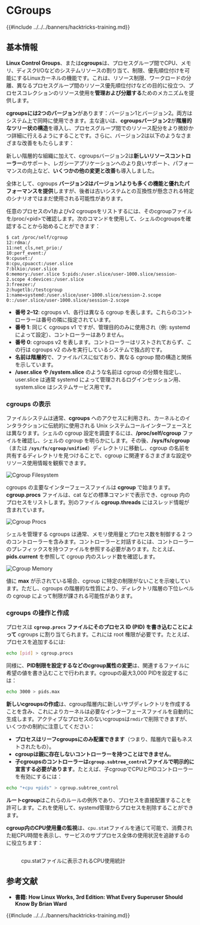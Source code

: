 # CGroups

{{#include ../../../banners/hacktricks-training.md}}

## 基本情報

**Linux Control Groups**、または**cgroups**は、プロセスグループ間でCPU、メモリ、ディスクI/Oなどのシステムリソースの割り当て、制限、優先順位付けを可能にするLinuxカーネルの機能です。これは、リソース制限、ワークロードの分離、異なるプロセスグループ間のリソース優先順位付けなどの目的に役立つ、プロセスコレクションのリソース使用を**管理および分離する**ためのメカニズムを提供します。

**cgroupsには2つのバージョン**があります：バージョン1とバージョン2。両方はシステム上で同時に使用できます。主な違いは、**cgroupsバージョン2**が**階層的なツリー状の構造**を導入し、プロセスグループ間でのリソース配分をより微妙かつ詳細に行えるようにすることです。さらに、バージョン2は以下のようなさまざまな改善をもたらします：

新しい階層的な組織に加えて、cgroupsバージョン2は**新しいリソースコントローラー**のサポート、レガシーアプリケーションへのより良いサポート、パフォーマンスの向上など、**いくつかの他の変更と改善**も導入しました。

全体として、cgroups **バージョン2はバージョン1よりも多くの機能と優れたパフォーマンスを提供**しますが、後者は古いシステムとの互換性が懸念される特定のシナリオではまだ使用される可能性があります。

任意のプロセスのv1およびv2 cgroupsをリストするには、そのcgroupファイルを/proc/\<pid>で確認します。次のコマンドを使用して、シェルのcgroupsを確認することから始めることができます：
```shell-session
$ cat /proc/self/cgroup
12:rdma:/
11:net_cls,net_prio:/
10:perf_event:/
9:cpuset:/
8:cpu,cpuacct:/user.slice
7:blkio:/user.slice
6:memory:/user.slice 5:pids:/user.slice/user-1000.slice/session-2.scope 4:devices:/user.slice
3:freezer:/
2:hugetlb:/testcgroup
1:name=systemd:/user.slice/user-1000.slice/session-2.scope
0::/user.slice/user-1000.slice/session-2.scope
```
- **番号 2–12**: cgroups v1、各行は異なる cgroup を表します。これらのコントローラーは番号の隣に指定されています。
- **番号 1**: 同じく cgroups v1 ですが、管理目的のみに使用され（例: systemd によって設定）、コントローラーはありません。
- **番号 0**: cgroups v2 を表します。コントローラーはリストされておらず、この行は cgroups v2 のみを実行しているシステムで独占的です。
- **名前は階層的**で、ファイルパスに似ており、異なる cgroup 間の構造と関係を示しています。
- **/user.slice や /system.slice** のような名前は cgroup の分類を指定し、user.slice は通常 systemd によって管理されるログインセッション用、system.slice はシステムサービス用です。

### cgroups の表示

ファイルシステムは通常、**cgroups** へのアクセスに利用され、カーネルとのインタラクションに伝統的に使用される Unix システムコールインターフェースとは異なります。シェルの cgroup 設定を調査するには、**/proc/self/cgroup** ファイルを確認し、シェルの cgroup を明らかにします。その後、**/sys/fs/cgroup**（または **`/sys/fs/cgroup/unified`**）ディレクトリに移動し、cgroup の名前を共有するディレクトリを見つけることで、cgroup に関連するさまざまな設定やリソース使用情報を観察できます。

![Cgroup Filesystem](<../../../images/image (1128).png>)

cgroups の主要なインターフェースファイルは **cgroup** で始まります。**cgroup.procs** ファイルは、cat などの標準コマンドで表示でき、cgroup 内のプロセスをリストします。別のファイル **cgroup.threads** にはスレッド情報が含まれています。

![Cgroup Procs](<../../../images/image (281).png>)

シェルを管理する cgroups は通常、メモリ使用量とプロセス数を制御する 2 つのコントローラーを含みます。コントローラーと対話するには、コントローラーのプレフィックスを持つファイルを参照する必要があります。たとえば、**pids.current** を参照して cgroup 内のスレッド数を確認します。

![Cgroup Memory](<../../../images/image (677).png>)

値に **max** が示されている場合、cgroup に特定の制限がないことを示唆しています。ただし、cgroups の階層的な性質により、ディレクトリ階層の下位レベルの cgroup によって制限が課される可能性があります。

### cgroups の操作と作成

プロセスは **`cgroup.procs` ファイルにそのプロセス ID (PID) を書き込むことによって** cgroups に割り当てられます。これには root 権限が必要です。たとえば、プロセスを追加するには:
```bash
echo [pid] > cgroup.procs
```
同様に、**PID制限を設定するなどのcgroup属性の変更**は、関連するファイルに希望の値を書き込むことで行われます。cgroupの最大3,000 PIDを設定するには：
```bash
echo 3000 > pids.max
```
**新しいcgroupsの作成**は、cgroup階層内に新しいサブディレクトリを作成することを含み、これによりカーネルは必要なインターフェースファイルを自動的に生成します。アクティブなプロセスのないcgroupsは`rmdir`で削除できますが、いくつかの制約に注意してください：

- **プロセスはリーフcgroupsにのみ配置できます**（つまり、階層内で最もネストされたもの）。
- **cgroupは親に存在しないコントローラーを持つことはできません**。
- **子cgroupsのコントローラーは`cgroup.subtree_control`ファイルで明示的に宣言する必要があります**。たとえば、子cgroupでCPUとPIDコントローラーを有効にするには：
```bash
echo "+cpu +pids" > cgroup.subtree_control
```
**ルートcgroup**はこれらのルールの例外であり、プロセスを直接配置することを許可します。これを使用して、systemd管理からプロセスを削除することができます。

**cgroup内のCPU使用量の監視**は、`cpu.stat`ファイルを通じて可能で、消費された総CPU時間を表示し、サービスのサブプロセス全体の使用状況を追跡するのに役立ちます：

<figure><img src="../../../images/image (908).png" alt=""><figcaption><p>cpu.statファイルに表示されるCPU使用統計</p></figcaption></figure>

## 参考文献

- **書籍: How Linux Works, 3rd Edition: What Every Superuser Should Know By Brian Ward**

{{#include ../../../banners/hacktricks-training.md}}
